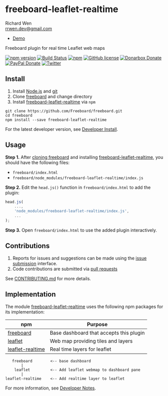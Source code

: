 # freeboard-leaflet-realtime

Richard Wen  
rrwen.dev@gmail.com  

* [Demo](https://rrwen.github.io/freeboard-leaflet-realtime/)

Freeboard plugin for real time Leaflet web maps

[![npm version](https://badge.fury.io/js/freeboard-leaflet-realtime.svg)](https://badge.fury.io/js/freeboard-leaflet-realtime)
[![Build Status](https://travis-ci.org/rrwen/freeboard-leaflet-realtime.svg?branch=master)](https://travis-ci.org/rrwen/freeboard-leaflet-realtime)
[![npm](https://img.shields.io/npm/dt/freeboard-leaflet-realtime.svg)](https://www.npmjs.com/package/freeboard-leaflet-realtime)
[![GitHub license](https://img.shields.io/github/license/rrwen/freeboard-leaflet-realtime.svg)](https://github.com/rrwen/freeboard-leaflet-realtime/blob/master/LICENSE)
[![Donarbox Donate](https://img.shields.io/badge/donate-Donarbox-yellow.svg)](https://donorbox.org/rrwen)
[![PayPal Donate](https://img.shields.io/badge/donate-PayPal-yellow.svg)](https://www.paypal.com/cgi-bin/webscr?cmd=_s-xclick&hosted_button_id=NQNSAHK5X46D2)
[![Twitter](https://img.shields.io/twitter/url/https/github.com/rrwen/freeboard-leaflet-realtime.svg?style=social)](https://twitter.com/intent/tweet?text=Freeboard%20plugin%20for%20real%20time%20Leaflet%20web%20maps:%20https%3A%2F%2Fgithub.com%2Frrwen%2Ffreeboard-leaflet-realtime%20%23nodejs%20%23npm)

## Install

1. Install [Node.js](https://nodejs.org) and [git](https://git-scm.com/)
2. Clone [freeboard](https://github.com/Freeboard/freeboard) and change directory
3. Install [freeboard-leaflet-realtime](https://github.com/rrwen/freeboard-leaflet-realtime) via `npm`

```
git clone https://github.com/Freeboard/freeboard.git
cd freeboard
npm install --save freeboard-leaflet-realtime
```

For the latest developer version, see [Developer Install](NOTES.md#developer-install).

## Usage

**Step 1.** After [cloning freeboard](#install) and installing [freeboard-leaflet-realtime](https://github.com/rrwen/freeboard-leaflet-realtime), you should have the following files:

* `freeboard/index.html`
* `freeboard/node_modules/freeboard-leaflet-realtime/index.js`

**Step 2.** Edit the `head.js()` function in `freeboard/index.html` to add the plugin:

```javascript
head.js(
	...,
	'node_modules/freeboard-leaflet-realtime/index.js',
	...
);
```

**Step 3.** Open `freeboard/index.html` to use the added plugin interactively.

## Contributions

1. Reports for issues and suggestions can be made using the [issue submission](https://github.com/rrwen/freeboard-leaflet-realtime/issues) interface.
2. Code contributions are submitted via [pull requests](https://github.com/rrwen/freeboard-leaflet-realtime/pulls)

See [CONTRIBUTING.md](CONTRIBUTING.md) for more details.

## Implementation

The module [freeboard-leaflet-realtime](https://www.npmjs.com/package/freeboard-leaflet-realtime) uses the following npm packages for its implementation:

npm | Purpose
--- | ---
[freeboard](https://www.npmjs.com/package/freeboard) | Base dashboard that accepts this plugin
[leaflet](http://leafletjs.com/) | Web map providing tiles and layers
[leaflet-realtime](https://www.npmjs.com/package/leaflet-realtime) | Real time layers for leaflet


```
   freeboard        <-- base dashboard
       |
    leaflet         <-- Add leaflet webmap to dashboard pane
       |
leaflet-realtime    <-- Add realtime layer to leaflet
```

For more information, see [Developer Notes](NOTES.md).
